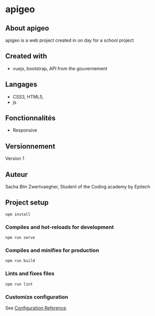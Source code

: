 # apigeo

## About apigeo
apigeo is a web project created in on day for a school project

## Created with
- vuejs, bootstrap, API from the gouvernement

## Langages
- CSS3, HTML5, 
- js

## Fonctionnalités
- Responsive

## Versionnement
Version 1

## Auteur
Sacha Blin Zwertvaegher,
Student of the Coding academy by Epitech


## Project setup
```
npm install
```

### Compiles and hot-reloads for development
```
npm run serve
```

### Compiles and minifies for production
```
npm run build
```

### Lints and fixes files
```
npm run lint
```

### Customize configuration
See [Configuration Reference](https://cli.vuejs.org/config/).
